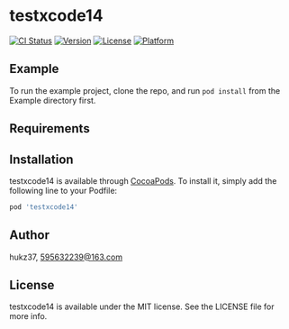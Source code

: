# testxcode14

[![CI Status](https://img.shields.io/travis/hukz37/testxcode14.svg?style=flat)](https://travis-ci.org/hukz37/testxcode14)
[![Version](https://img.shields.io/cocoapods/v/testxcode14.svg?style=flat)](https://cocoapods.org/pods/testxcode14)
[![License](https://img.shields.io/cocoapods/l/testxcode14.svg?style=flat)](https://cocoapods.org/pods/testxcode14)
[![Platform](https://img.shields.io/cocoapods/p/testxcode14.svg?style=flat)](https://cocoapods.org/pods/testxcode14)

## Example

To run the example project, clone the repo, and run `pod install` from the Example directory first.

## Requirements

## Installation

testxcode14 is available through [CocoaPods](https://cocoapods.org). To install
it, simply add the following line to your Podfile:

```ruby
pod 'testxcode14'
```

## Author

hukz37, 595632239@163.com

## License

testxcode14 is available under the MIT license. See the LICENSE file for more info.
